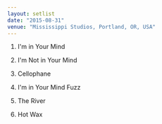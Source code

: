 ```yaml
---
layout: setlist
date: "2015-08-31"
venue: "Mississippi Studios, Portland, OR, USA"
---
```


 1. I'm in Your Mind

 2. I'm Not in Your Mind

 3. Cellophane

 4. I'm in Your Mind Fuzz

 5. The River

 6. Hot Wax


